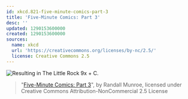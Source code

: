 ```yaml
---
id: xkcd.821-five-minute-comics-part-3
title: 'Five-Minute Comics: Part 3'
desc: ''
updated: 1290153600000
created: 1290153600000
sources:
  name: xkcd
  url: 'https://creativecommons.org/licenses/by-nc/2.5/'
  license: Creative Commons 2.5
---
```

![Resulting in The Little Rock 9x + C.](https://imgs.xkcd.com/comics/five_minute_comics_part_3.png)
> "[Five-Minute Comics: Part 3](https://xkcd.com/821/)", by Randall Munroe, licensed under Creative Commons Attribution-NonCommercial 2.5 License
